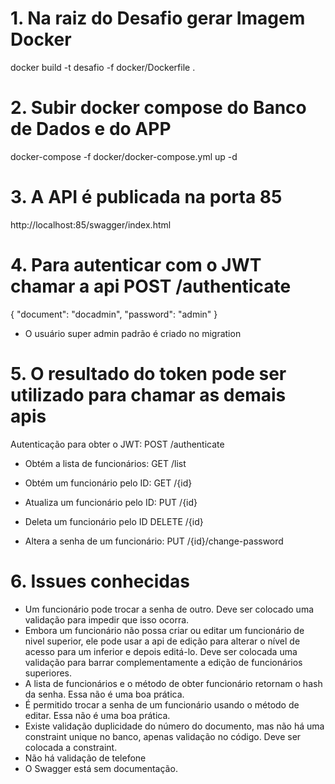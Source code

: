 # 1. Na raiz do Desafio gerar Imagem Docker

docker build -t desafio -f docker/Dockerfile .

# 2. Subir docker compose do Banco de Dados e do APP

docker-compose -f docker/docker-compose.yml up -d

# 3. A API é publicada na porta 85
http://localhost:85/swagger/index.html

# 4. Para autenticar com o JWT chamar a api POST /authenticate 
{
  "document": "docadmin",
  "password": "admin"
}
- O usuário super admin padrão é criado no migration

# 5. O resultado do token pode ser utilizado para chamar as demais apis

Autenticação para obter o JWT: POST /authenticate

- Obtém a lista de funcionários: GET /list

- Obtém um funcionário pelo ID: GET /{id}

- Atualiza um funcionário pelo ID: PUT /{id}

- Deleta um funcionário pelo ID DELETE /{id}

- Altera a senha de um funcionário: PUT /{id}/change-password


# 6. Issues conhecidas
- Um funcionário pode trocar a senha de outro. Deve ser colocado uma validação para impedir que isso ocorra.
- Embora um funcionário não possa criar ou editar um funcionário de nivel superior, ele pode usar a api de edição para alterar o nível de acesso para um inferior e depois editá-lo. Deve ser colocada uma validação para barrar complementamente a edição de funcionários superiores. 
- A lista de funcionários e o método de obter funcionário retornam o hash da senha. Essa não é uma boa prática.
- É permitido trocar a senha de um funcionário usando o método de editar. Essa não é uma boa prática.
- Existe validação duplicidade do número do documento, mas não há uma constraint unique no banco, apenas validação no código. Deve ser colocada a constraint.
- Não há validação de telefone
- O Swagger está sem documentação.

 
